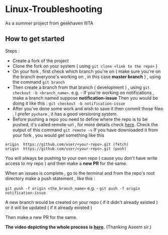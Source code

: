 # Linux-Troubleshooting
As a summer project from geekhaven IIITA

## How to get started 

Steps : 

- Create a fork of the project
- Clone the fork on your system ( using `git clone <link to the repo>` )
- On your fork , first check which branch you're on ( make sure you're on the branch everyone's working on , in this case **master branch** ) , using the command `git branch`
- Then create a branch from that branch ( development ) , using `git checkout -b <branch_name>`.
e.g. - If you're working on notifications , make a branch named suppose **notification-issue**
Then you would be doing it like this : 
`git checkout -b notification-issue`
- After you've done some work and wish to save it then commit those files , I prefer `pycharm` , it has a good versioning system.
- Before pushing a repo you need to define where the repo is to be pushed, it's called remote-url , for more details check [here](https://help.github.com/articles/adding-a-remote/). 
Check the output of this command `git remote -v`
If you have downloaded it from your fork , you would get something like this 
```
origin  https://github.com/user/<your-repo>.git (fetch)
origin  https://github.com/user/<your-repo>.git (push)
```
You will always be pushing to your own repo ( cause you don't have write access to my repo ) and then make a **new PR** for the same.

When an issues is complete , go to the terminal and from the repo's root directory make a push statement , like this : 

`git push -f origin <the_branch_name>` 
e.g. -  `git push -f origin notification-issue` 

A new branch would be created on your repo ( if it didn't already existed ) or it will be updated ( if it already existed )

Then make a new PR for the same.

**The video depicting the whole process is [here](https://www.youtube.com/watch?v=4_-E5l15gDU).** (Thanking Aseem sir.)


